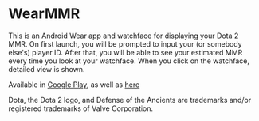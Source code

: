 # WearMMR

This is an Android Wear app and watchface for displaying your Dota 2 MMR. On first launch, you will be prompted to input your (or somebody else's) player ID. After that, you will be able to see your estimated MMR every time you look at your watchface. When you click on the watchface, detailed view is shown.

Available in [Google Play](https://play.google.com/store/apps/details?id=io.github.fobo66.wearmmr), as well as [here](https://github.com/fobo66/WearMMR/releases/tag/v1.0)

Dota, the Dota 2 logo, and Defense of the Ancients are trademarks and/or registered trademarks of Valve Corporation.
